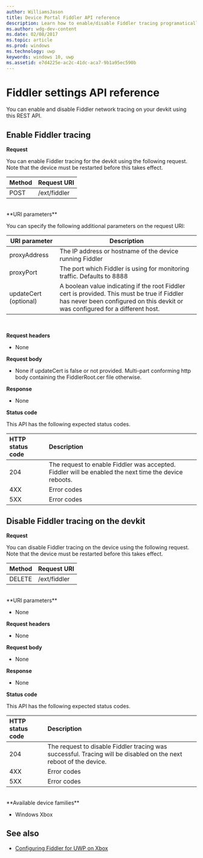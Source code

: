 ---author: WilliamsJason
title: Device Portal Fiddler API reference
description: Learn how to enable/disable Fiddler tracing programatically.
ms.author: wdg-dev-content
ms.date: 02/08/2017
ms.topic: article
ms.prod: windows
ms.technology: uwp
keywords: windows 10, uwp
ms.assetid: e7d4225e-ac2c-41dc-aca7-9b1a95ec590b
---# Fiddler settings API reference   You can enable and disable Fiddler network tracing on your devkit using this REST API.## Enable Fiddler tracing**Request**You can enable Fiddler tracing for the devkit using the following request.  Note that the device must be restarted before this takes effect.Method      | Request URI:------     | :-----POST | /ext/fiddler<br />**URI parameters**You can specify the following additional parameters on the request URI:| URI parameter      | Description     | | ------------------ |-----------------|| proxyAddress       | The IP address or hostname of the device running Fiddler || proxyPort          | The port which Fiddler is using for monitoring traffic. Defaults to 8888 || updateCert (optional)| A boolean value indicating if the root Fiddler cert is provided. This must be true if Fiddler has never been configured on this devkit or was configured for a different host.  |<br>**Request headers**- None**Request body**- None if updateCert is false or not provided. Multi-part conforming http body containing the FiddlerRoot.cer file otherwise.**Response**   - None  **Status code**This API has the following expected status codes.HTTP status code      | Description:------     | :-----204 | The request to enable Fiddler was accepted. Fiddler will be enabled the next time the device reboots.4XX | Error codes5XX | Error codes## Disable Fiddler tracing on the devkit**Request**You can disable Fiddler tracing on the device using the following request. Note that the device must be restarted before this takes effect.Method      | Request URI:------     | :-----DELETE | /ext/fiddler<br />**URI parameters**- None**Request headers**- None**Request body**   - None**Response**   - None **Status code**This API has the following expected status codes.HTTP status code      | Description:------     | :-----204 | The request to disable Fiddler tracing was successful. Tracing will be disabled on the next reboot of the device.4XX | Error codes5XX | Error codes<br />**Available device families*** Windows Xbox## See also- [Configuring Fiddler for UWP on Xbox](uwp-fiddler.md)